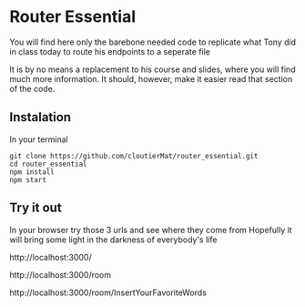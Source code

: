 # Router Essential

You will find here only the barebone needed code to replicate what Tony did in class today to route his endpoints to a seperate file

It is by no means a replacement to his course and slides, where you will find much more information. 
It should, however, make it easier read that section of the code.

## Instalation
In your terminal
```
git clone https://github.com/cloutierMat/router_essential.git
cd router_essential
npm install
npm start
```

## Try it out
In your browser try those 3 urls and see where they come from
Hopefully it will bring some light in the darkness of everybody's life

http://localhost:3000/

http://localhost:3000/room

http://localhost:3000/room/InsertYourFavoriteWords
